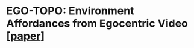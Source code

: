 # EGO-TOPO: Environment Affordances from Egocentric Video [[paper](https://arxiv.org/abs/2001.04583)]